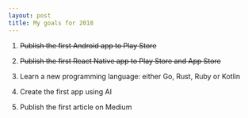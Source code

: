 ```yaml
---
layout: post
title: My goals for 2018
---
```


1. ~~Publish the first Android app to Play Store~~

2. ~~Publish the first React Native app to Play Store and App Store~~

3. Learn a new programming language: either Go, Rust, Ruby or Kotlin

4. Create the first app using AI

5. Publish the first article on Medium


